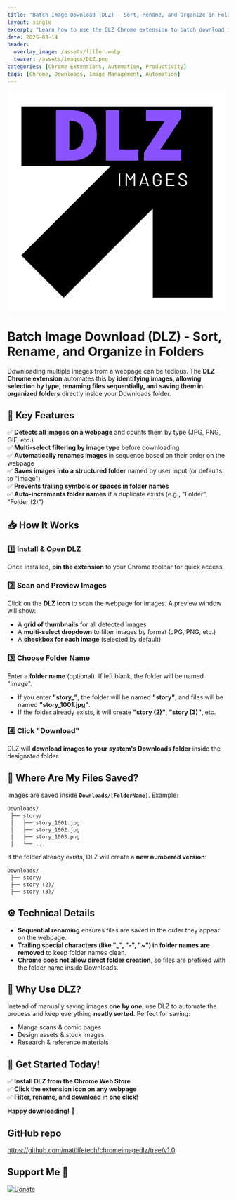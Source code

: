 ```yaml
---
title: "Batch Image Download (DLZ) - Sort, Rename, and Organize in Folders"
layout: single
excerpt: "Learn how to use the DLZ Chrome extension to batch download images, auto-sort them, and rename files into organized folders."
date: 2025-03-14
header:
  overlay_image: /assets/filler.webp
  teaser: /assets/images/DLZ.png
categories: [Chrome Extensions, Automation, Productivity]
tags: [Chrome, Downloads, Image Management, Automation]
---
```


![DLZ](https://raw.githubusercontent.com/mattlifetech/mattlifetech.github.io/main/assets/images/DLZ.png)

# Batch Image Download (DLZ) - Sort, Rename, and Organize in Folders

Downloading multiple images from a webpage can be tedious. The **DLZ Chrome extension** automates this by **identifying images, allowing selection by type, renaming files sequentially, and saving them in organized folders** directly inside your Downloads folder.

## 🔹 Key Features
✅ **Detects all images on a webpage** and counts them by type (JPG, PNG, GIF, etc.)  
✅ **Multi-select filtering by image type** before downloading  
✅ **Automatically renames images** in sequence based on their order on the webpage  
✅ **Saves images into a structured folder** named by user input (or defaults to "Image")  
✅ **Prevents trailing symbols or spaces in folder names**  
✅ **Auto-increments folder names** if a duplicate exists (e.g., "Folder", "Folder (2)")  

## 📥 How It Works

### 1️⃣ **Install & Open DLZ**
Once installed, **pin the extension** to your Chrome toolbar for quick access.

### 2️⃣ **Scan and Preview Images**
Click on the **DLZ icon** to scan the webpage for images. A preview window will show:
- A **grid of thumbnails** for all detected images
- A **multi-select dropdown** to filter images by format (JPG, PNG, etc.)
- A **checkbox for each image** (selected by default)

### 3️⃣ **Choose Folder Name**
Enter a **folder name** (optional). If left blank, the folder will be named "Image".
- If you enter **"story_"**, the folder will be named **"story"**, and files will be named **"story_1001.jpg"**.
- If the folder already exists, it will create **"story (2)"**, **"story (3)"**, etc.

### 4️⃣ **Click "Download"**
DLZ will **download images to your system's Downloads folder** inside the designated folder.

## 📂 Where Are My Files Saved?
Images are saved inside **`Downloads/[FolderName]`**. Example:
```
Downloads/
 ├── story/
 │   ├── story_1001.jpg
 │   ├── story_1002.jpg
 │   ├── story_1003.png
 │   └── ...
```
If the folder already exists, DLZ will create a **new numbered version**:
```
Downloads/
 ├── story/
 ├── story (2)/
 ├── story (3)/
```

## ⚙️ Technical Details
- **Sequential renaming** ensures files are saved in the order they appear on the webpage.
- **Trailing special characters (like "_", "-", "~") in folder names are removed** to keep folder names clean.
- **Chrome does not allow direct folder creation**, so files are prefixed with the folder name inside Downloads.

## 🚀 Why Use DLZ?
Instead of manually saving images **one by one**, use DLZ to automate the process and keep everything **neatly sorted**. Perfect for saving:
- Manga scans & comic pages
- Design assets & stock images
- Research & reference materials

## 🎯 Get Started Today!
✅ **Install DLZ from the Chrome Web Store**  
✅ **Click the extension icon on any webpage**  
✅ **Filter, rename, and download in one click!**  

**Happy downloading!** 🚀


## GitHub repo
https://github.com/mattlifetech/chromeimagedlz/tree/v1.0

## Support Me 💖
[![Donate](https://img.shields.io/badge/Donate-PayPal-blue.svg)](https://paypal.me/mattchoo2)